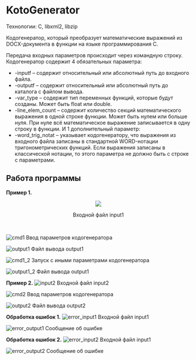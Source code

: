 # KotoGenerator
Технологии: C, libxml2, libzip

Кодогенератор, который преобразует математические выражений из DOCX-документа в функции на языке программирования C.

Передача входных параметров происходит через командную строку.
Кодогенератор содержит 4 обязательных параметра:
- -inputf – содержит относительный или абсолютный путь до входного файла.
- -outputf – содержит относительный или абсолютный путь до каталога с файлом вывода.
- -var_type – содержит тип переменных функций, которые будут созданы. Может быть float или double.
- -line_elem_count – содержит количество секций математического выражения в одной строке функции. Может быть нулем или больше нуля. При нуле всё математическое выражение записывается в одну строку в функции.
И 1 дополнительный параметр:
- -word_trig_notat – указывает кодогенератору, что выражения из входного файла записаны в стандартной WORD-нотации тригонометрических функций. Если выражения записаны в классической нотации, то этого параметра не должно быть с строке с параметрами.

## Работа программы

**Пример 1.**
<p align="center">
	<img src="https://github.com/bonear322/KotoGenerator/blob/main/screenshots/input1.JPG"/>
</p>
<p align="center">Входной файл input1</p>
<br>

![cmd1](https://github.com/bonear322/KotoGenerator/blob/main/screenshots/cmd1.JPG)
Ввод параметров кодогенератора

![output1](https://github.com/bonear322/KotoGenerator/blob/main/screenshots/output1.JPG)
Файл вывода output1

![cmd1_2](https://github.com/bonear322/KotoGenerator/blob/main/screenshots/cmd1_2.JPG)
Запуск с иными параметрами кодогенератора

![output1_2](https://github.com/bonear322/KotoGenerator/blob/main/screenshots/output1_2.JPG)
Файл вывода output1

**Пример 2.**
![input2](https://github.com/bonear322/KotoGenerator/blob/main/screenshots/input2.JPG)
Входной файл input2

![cmd2](https://github.com/bonear322/KotoGenerator/blob/main/screenshots/cmd2.JPG)
Ввод параметров кодогенератора

![output2](https://github.com/bonear322/KotoGenerator/blob/main/screenshots/output2.JPG)
Файл вывода output2

**Обработка ошибок 1.**
![error_input1](https://github.com/bonear322/KotoGenerator/blob/main/screenshots/error_input1.JPG)
Входной файл input1

![error_output1](https://github.com/bonear322/KotoGenerator/blob/main/screenshots/error_output1.JPG)
Сообщение об ошибке

**Обработка ошибок 2.**
![error_input2](https://github.com/bonear322/KotoGenerator/blob/main/screenshots/error_input2.JPG)
Входной файл input1

![error_output2](https://github.com/bonear322/KotoGenerator/blob/main/screenshots/error_output2.JPG)
Сообщение об ошибке


